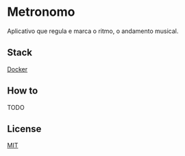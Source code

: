 # Metronomo

Aplicativo que regula e marca o ritmo, o andamento musical.

## Stack

[Docker](https://www.docker.com/)

## How to

TODO

## License

[MIT](./LICENSE)
